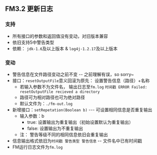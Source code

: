 ## FM3.2 更新日志

### 支持

* 所有接口的参数和返回值没有变动，对旧版本兼容
* 依旧支持5中警告类型
* 依赖： ```jdk-1.6```及以上版本 & ```log4j-1.2.17```及以上版本

### 变动

* 警告信息在文件路径变动之前不变 -- 之前理解有误，so sorry~
* 接口：```resetOutputFile```意义回滚为原先： 设置警告信息（路径）+名称
	* 若输入参数不为文件名， 输出日志至```fm.log```
	```时间戳 ERROR Failed: resetOutputFile recieved a directory```
	* 路径可为相对路径也可为绝对路径
	* 默认文件为：```./fm-out.log```
* 新增接口：```setRepetation(Boolean b)``` --- 可设置相同信息是否重复输出
	* 输入参数：b
		* true: 设置输出为重复输出（初始设置默认为重复输出）
		* false: 设置输出为不重复输出
	* 注： 警告等级不同的相同信息依旧会重复输出
* 信息输出格式依旧为```时间戳 警告类型 警告信息``` -- 文件名中已有时间戳
* FM运行日志文件为```fm.log```